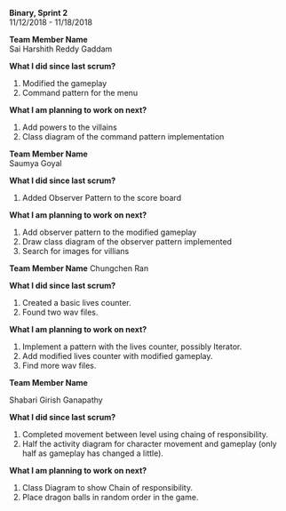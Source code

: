 **Binary, Sprint 2**    
11/12/2018 - 11/18/2018  

**Team Member Name**  
Sai Harshith Reddy Gaddam  

**What I did since last scrum?**
1. Modified the gameplay  
2. Command pattern for the menu  

**What I am planning to work on next?**
1. Add powers to the villains  
2. Class diagram of the command pattern implementation  

**Team Member Name**  
Saumya Goyal 

**What I did since last scrum?**
1. Added Observer Pattern to the score board 

**What I am planning to work on next?**
1. Add observer pattern to the modified gameplay
2. Draw class diagram of the observer pattern implemented
3. Search for images for villians  

**Team Member Name**
Chungchen Ran

**What I did since last scrum?**
1. Created a basic lives counter.
2. Found two wav files.

**What I am planning to work on next?**
1. Implement a pattern with the lives counter, possibly Iterator.
2. Add modified lives counter with modified gameplay.
3. Find more wav files.

**Team Member Name**

Shabari Girish Ganapathy

**What I did since last scrum?**
1. Completed movement between level using chaing of responsibility.
2. Half the activity diagram for character movement and gameplay (only half as gameplay has changed a little).

**What I am planning to work on next?**
1. Class Diagram to show Chain of responsibility.
2. Place dragon balls in random order in the game.


